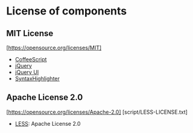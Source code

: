 # License of components
## MIT License
[https://opensource.org/licenses/MIT]
- [CoffeeScript](http://coffeescript.org)
- [jQuery](https://jquery.com)
- [jQuery UI](http://jqueryui.com)
- [SyntaxHighlighter](http://alexgorbatchev.com/SyntaxHighlighter)

## Apache License 2.0
[https://opensource.org/licenses/Apache-2.0]
[script/LESS-LICENSE.txt]
- [LESS](http://lesscss.org): Apache License 2.0
